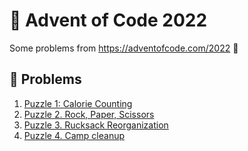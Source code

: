 # 🚀 Advent of Code 2022

Some problems from https://adventofcode.com/2022  🙌

## 🧌 Problems
1. [Puzzle 1: Calorie Counting](puzzles/puzzle-01-calorie-counting.md)
2. [Puzzle 2. Rock, Paper, Scissors](puzzles/puzzle-02-rock-paper-scissors.md)
3. [Puzzle 3. Rucksack Reorganization](puzzles/puzzle-03-rucksack-reorganization.md)
4. [Puzzle 4. Camp cleanup](puzzles/puzzle-04-camp-cleanup.md)
